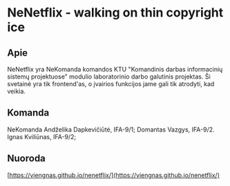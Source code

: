 # NeNetflix - walking on thin copyright ice

## Apie

NeNetflix yra NeKomanda komandos KTU "Komandinis darbas informacinių sistemų projektuose" modulio laboratorinio darbo galutinis projektas. Ši svetainė yra tik frontend'as, o įvairios funkcijos jame gali tik atrodyti, kad veikia.

## Komanda

NeKomanda
Andželika Dapkevičiūtė, IFA-9/1;
Domantas Vazgys, IFA-9/2.
Ignas Kviliūnas, IFA-9/2;

## Nuoroda

[https://viengnas.github.io/nenetflix/](https://viengnas.github.io/nenetflix/)